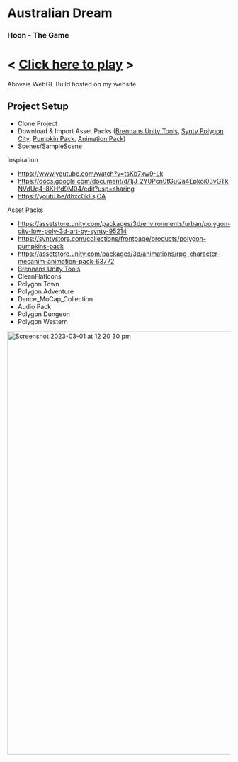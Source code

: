 # Australian Dream
### Hoon - The Game

# < [Click here to play](https://www.brennanhatton.com/Hoon/AustralianDream) >
Aboveis WebGL Build hosted on my website

## Project Setup
 - Clone Project
 - Download & Import Asset Packs ([Brennans Unity Tools](https://github.com/bh679/Unity-Tools), [Synty Polygon City](https://assetstore.unity.com/packages/3d/environments/urban/polygon-city-low-poly-3d-art-by-synty-95214), [Pumpkin Pack](https://syntystore.com/collections/frontpage/products/polygon-pumpkins-pack), [Animation Pack](https://assetstore.unity.com/packages/3d/animations/rpg-character-mecanim-animation-pack-63772))
 - Scenes/SampleScene



Inspiration
 - https://www.youtube.com/watch?v=tsKb7xw9-Lk
 - https://docs.google.com/document/d/1jJ_2Y0Pcn0tGuQa4Epkoi03vGTkNVdUq4-8KHfd9M04/edit?usp=sharing
 - https://youtu.be/dhxc0kFsjOA
 
 
Asset Packs
 - https://assetstore.unity.com/packages/3d/environments/urban/polygon-city-low-poly-3d-art-by-synty-95214
 - https://syntystore.com/collections/frontpage/products/polygon-pumpkins-pack
 - https://assetstore.unity.com/packages/3d/animations/rpg-character-mecanim-animation-pack-63772
 - [Brennans Unity Tools](https://github.com/bh679/Unity-Tools)
 - CleanFlatIcons
 - Polygon Town
 - Polygon Adventure
 - Dance_MoCap_Collection
 - Audio Pack 
 - Polygon Dungeon
 - Polygon Western

<img width="955" alt="Screenshot 2023-03-01 at 12 20 30 pm" src="https://user-images.githubusercontent.com/2542558/222020457-5f4e77d4-2461-4b44-88ee-26ddcb6a9912.png">
